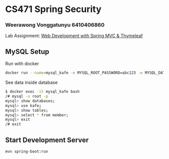 # CS471 Spring Security

### Weerawong Vonggatunyu 6410406860

Lab Assignment: [Web Development with Spring MVC & Thymeleaf](https://docs.google.com/document/d/1I4bzRFoL_7WrvNlvY5LoZKC-r6Zc919vEUvLZ1q2xNc/edit)

## MySQL Setup

Run with docker

```sh
docker run --name=mysql_kafe -e MYSQL_ROOT_PASSWORD=abc123 -e MYSQL_DATABASE=kafe -p 3307:3306 -d mysql
```

See data inside database

```sh
$ docker exec -it mysql_kafe bash
/# mysql -u root -p
mysql> show databases;
mysql> use kafe;
mysql> show tables;
mysql> select * from member;
mysql> exit
/# exit
```

## Start Development Server

```sh
mvn spring-boot:run
```
